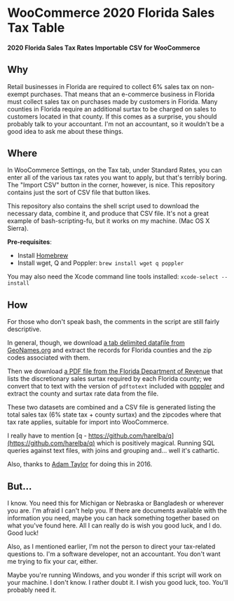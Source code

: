 # WooCommerce 2020 Florida Sales Tax Table

#### 2020 Florida Sales Tax Rates Importable CSV for WooCommerce

## Why

Retail businesses in Florida are required to collect 6% sales tax on non-exempt purchases. That means that an e-commerce business in Florida must collect sales tax on purchases made by customers in Florida. Many counties in Florida require an additional surtax to be charged on sales to customers located in that county. If this comes as a surprise, you should probably talk to your accountant. I'm not an accountant, so it wouldn't be a good idea to ask me about these things.

## Where

In WooCommerce Settings, on the Tax tab, under Standard Rates, you can enter all of the various tax rates you want to apply, but that's terribly boring. The "Import CSV" button in the corner, however, is nice. This repository contains just the sort of CSV file that button likes.

This repository also contains the shell script used to download the necessary data, combine it, and produce that CSV file. It's not a great example of bash-scripting-fu, but it works on my machine. (Mac OS X Sierra).

**Pre-requisites**:

- Install [Homebrew](https://brew.sh)
- Install wget, Q and Poppler: `brew install wget q poppler`

You may also need the Xcode command line tools installed: `xcode-select --install`

## How

For those who don't speak bash, the comments in the script are still fairly descriptive.

In general, though, we download [a tab delimited datafile from GeoNames.org](http://download.geonames.org/export/zip/) and extract the records for Florida counties and the zip codes associated with them.

Then we download [a PDF file from the Florida Department of Revenue](http://floridarevenue.com/Pages/forms_index.aspx#discretionary) that lists the discretionary sales surtax required by each Florida county; we convert that to text with the version of `pdftotext` included with [poppler](https://poppler.freedesktop.org/) and extract the county and surtax rate data from the file.

These two datasets are combined and a CSV file is generated listing the total sales tax (6% state tax + county surtax) and the zipcodes where that tax rate applies, suitable for import into WooCommerce.

I really have to mention [q - https://github.com/harelba/q](https://github.com/harelba/q) which is positively magical. Running SQL queries against text files, with joins and grouping and… well it's cathartic.

Also, thanks to [Adam Taylor](http://adam-taylor.com/florida-sales-tax-rates-in-woocommerce/) for doing this in 2016.

## But…

I know. You need this for Michigan or Nebraska or Bangladesh or wherever you are. I'm afraid I can't help you. If there are documents available with the information you need, maybe you can hack something together based on what you've found here. All I can really do is wish you good luck, and I do. Good luck!

Also, as I mentioned earlier, I'm not the person to direct your tax-related questions to. I'm a software developer, not an accountant. You don't want me trying to fix your car, either.

Maybe you're running Windows, and you wonder if this script will work on your machine. I don't know. I rather doubt it. I wish you good luck, too. You'll probably need it.
